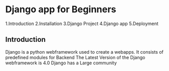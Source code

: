 # Django app for Beginners

1.Introduction
2.Installation
3.Django Project
4.Django app
5.Deployment

## Introduction

<p>Django is a python webframework used to create a webapps.
  It consists of predefined modules for Backend
  The Latest Version of the Django webframework is 4.0 
  Django has a Large community
  </p>
  
